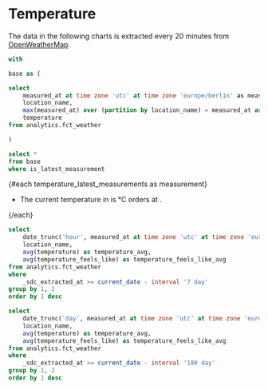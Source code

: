 # Temperature

The data in the following charts is extracted every 20 minutes from [OpenWeatherMap](https://openweathermap.org/). 

```sql temperature_latest_measurements
with

base as (

select
    measured_at at time zone 'utc' at time zone 'europe/berlin' as measured_at,
    location_name,
    max(measured_at) over (partition by location_name) = measured_at as is_latest_measurement,
    temperature
from analytics.fct_weather

)

select *
from base
where is_latest_measurement
```

{#each temperature_latest_measurements as measurement}

- The current temperature in <Value data={measurement} column=location_name/> is <Value data={measurement} column=temperature/>°C orders at <Value data={measurement} column=measured_at fmt=hms/>.

{/each}


```sql temperature_hourly_by_location
select 
    date_trunc('hour', measured_at at time zone 'utc' at time zone 'europe/berlin') as date_hour, 
    location_name,
    avg(temperature) as temperature_avg, 
    avg(temperature_feels_like) as temperature_feels_like_avg
from analytics.fct_weather
where 
    _sdc_extracted_at >= current_date - interval '7 day'
group by 1, 2
order by 1 desc
```

<LineChart
  data={temperature_hourly_by_location}
  x=date_hour
  y=temperature_avg
  series=location_name
  title = "Average Hourly Temperature by Location last 7 days"
/>

```sql temperature_daily_by_location
select 
    date_trunc('day', measured_at at time zone 'utc' at time zone 'europe/berlin') as date_day, 
    location_name,
    avg(temperature) as temperature_avg, 
    avg(temperature_feels_like) as temperature_feels_like_avg
from analytics.fct_weather
where 
    _sdc_extracted_at >= current_date - interval '180 day'
group by 1, 2
order by 1 desc
```

<LineChart
  data={temperature_daily_by_location}
  x=date_day
  y=temperature_avg
  series=location_name
  title = "Average Daily Temperature by Location last 180 days"
/>
